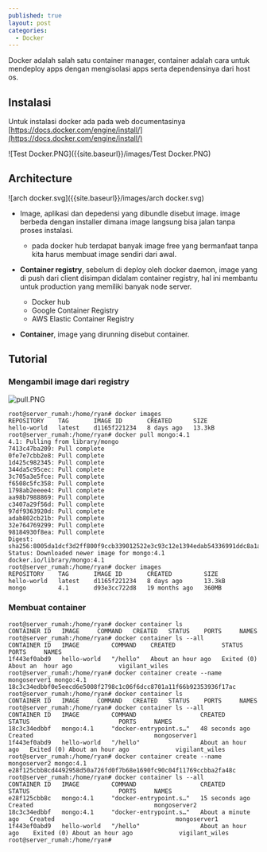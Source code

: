 ```yaml
---
published: true
layout: post
categories:
  - Docker
---
```

Docker adalah salah satu container manager, container adalah cara untuk mendeploy apps dengan mengisolasi apps serta dependensinya dari host os.

## Instalasi
Untuk instalasi docker ada pada web documentasinya [https://docs.docker.com/engine/install/](https://docs.docker.com/engine/install/)

![Test Docker.PNG]({{site.baseurl}}/images/Test Docker.PNG)

## Architecture

![arch docker.svg]({{site.baseurl}}/images/arch docker.svg)

- Image, aplikasi dan depedensi yang dibundle disebut image. image berbeda dengan installer dimana image langsung bisa jalan tanpa proses instalasi.
  - pada docker hub terdapat banyak image free yang bermanfaat tanpa kita harus membuat image sendiri dari awal.
  
- **Container registry**, sebelum di deploy oleh docker daemon, image yang di push dari client disimpan didalam container registry, hal ini membantu untuk production yang memiliki banyak node server.
  - Docker hub
  - Google Container Registry
  - AWS Elastic Container Registry

- **Container**, image yang dirunning disebut container.

## Tutorial

### Mengambil image dari registry

![pull.PNG]({{site.baseurl}}/images/pull.PNG)

```
root@server_rumah:/home/ryan# docker images
REPOSITORY    TAG       IMAGE ID       CREATED      SIZE
hello-world   latest    d1165f221234   8 days ago   13.3kB
root@server_rumah:/home/ryan# docker pull mongo:4.1
4.1: Pulling from library/mongo
7413c47ba209: Pull complete
0fe7e7cbb2e8: Pull complete
1d425c982345: Pull complete
344da5c95cec: Pull complete
3c705a3e5fce: Pull complete
f6508c5fc358: Pull complete
1798ab2eeee4: Pull complete
aa98b7988869: Pull complete
c3407a29f56d: Pull complete
97df9363920d: Pull complete
adab802cb21b: Pull complete
32e764769299: Pull complete
98184930f8ea: Pull complete
Digest: sha256:8005da1dcf3d2ff800f9ccb339012522e3c93c12e1394edab54336991ddc8a1a
Status: Downloaded newer image for mongo:4.1
docker.io/library/mongo:4.1
root@server_rumah:/home/ryan# docker images
REPOSITORY    TAG       IMAGE ID       CREATED         SIZE
hello-world   latest    d1165f221234   8 days ago      13.3kB
mongo         4.1       d93e3cc722d8   19 months ago   360MB

```

### Membuat container

```
root@server_rumah:/home/ryan# docker container ls
CONTAINER ID   IMAGE     COMMAND   CREATED   STATUS    PORTS     NAMES
root@server_rumah:/home/ryan# docker container ls --all
CONTAINER ID   IMAGE         COMMAND    CREATED             STATUS                          PORTS     NAMES
1f443ef0abd9   hello-world   "/hello"   About an hour ago   Exited (0) About an  hour ago             vigilant_wiles
root@server_rumah:/home/ryan# docker container create --name mongoserver1 mongo:4.1
18c3c34edbbf0e5eecd6e5008f2798c1c06f6dcc8701a11f66b92353936f17ac
root@server_rumah:/home/ryan# docker container ls
CONTAINER ID   IMAGE     COMMAND   CREATED   STATUS    PORTS     NAMES
root@server_rumah:/home/ryan# docker container ls --all
CONTAINER ID   IMAGE         COMMAND                  CREATED             STATUS                         PORTS     NAMES
18c3c34edbbf   mongo:4.1     "docker-entrypoint.s…"   48 seconds ago      Created                                  mongoserver1
1f443ef0abd9   hello-world   "/hello"                 About an hour ago   Exited (0) About an hour ago             vigilant_wiles
root@server_rumah:/home/ryan# docker container create --name mongoserver2 mongo:4.1
e28f125cbb8cd4492958d50a726fd0f7b68e1690fc90c04f11769ccbba2fa48c
root@server_rumah:/home/ryan# docker container ls --all
CONTAINER ID   IMAGE         COMMAND                  CREATED              STATUS                         PORTS     NAMES
e28f125cbb8c   mongo:4.1     "docker-entrypoint.s…"   15 seconds ago       Created                                  mongoserver2
18c3c34edbbf   mongo:4.1     "docker-entrypoint.s…"   About a minute ago   Created                                  mongoserver1
1f443ef0abd9   hello-world   "/hello"                 About an hour ago    Exited (0) About an hour ago             vigilant_wiles
root@server_rumah:/home/ryan#

```

